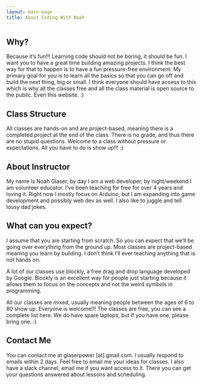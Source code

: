 ```yaml
---
layout: main-page
title: About Coding With Noah
---
```


## Why?

Because it’s fun!!! Learning code should not be boring, it should be fun. I want
you to have a great time building amazing projects. I think the best way for
that to happen is to have a fun pressure-free environment. My primary goal for
you is to learn all the basics so that you can go off and build the next thing,
big or small. I think everyone should have access to this which is why all the
classes free and all the class material is open source to the public. Even this
website. :)

## Class Structure

All classes are hands-on and are project-based, meaning there is a completed
project at the end of the class. There is no grade, and thus there are no stupid
questions. Welcome to a class without pressure or expectations. All you have to
do is show up!!! :)

## About Instructor

My name is Noah Glaser, by day I am a web developer, by night/weekend I am
volunteer educator. I’ve been teaching for free for over 4 years and loving it.
Right now I mostly focus on Arduino, but I am expanding into game development
and possibly web dev as well. I also like to juggle and tell lousy dad jokes.

## What can you expect?

I assume that you are starting from scratch. So you can expect that we’ll be
going over everything from the ground up. Most classes are project-based meaning
you learn by building. I don’t think I’ll ever teaching anything that is not
hands on.

A lot of our classes use blockly, a free drag and drop language developed by
Google. Blockly is an excellent way for people just starting because it allows
them to focus on the concepts and not the weird symbols in programming.

All our classes are mixed, usually meaning people between the ages of 6 to 80
show up. Everyone is welcome!!! The classes are free, you can see a complete
list here. We do have spare laptops, but if you have one, please bring one. :)

## Contact Me

You can contact me at glaserpower [at] gmail.com. I usually respond to emails
within 2 days. Feel free to email me your ideas for classes. I also have a slack
channel, email me if you want access to it. There you can get your questions
answered about lessons and scheduling.
